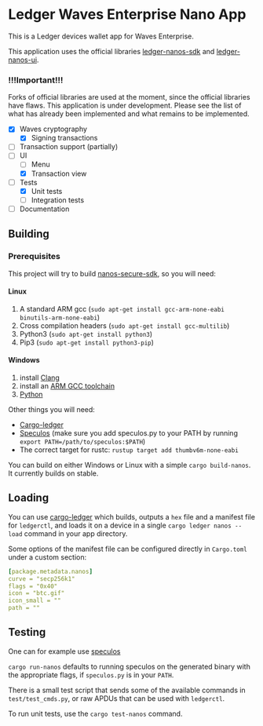 # Ledger Waves Enterprise Nano App

This is a Ledger devices wallet app for Waves Enterprise.

This application uses the official libraries [ledger-nanos-sdk](https://github.com/LedgerHQ/ledger-nanos-sdk) and [ledger-nanos-ui](https://github.com/LedgerHQ/ledger-nanos-ui).

### **!!!Important!!!**

Forks of official libraries are used at the moment, since the official libraries have flaws. This application is under development. Please see the list of what has already been implemented and what remains to be implemented.

- [x] Waves cryptography
    - [x] Signing transactions
- [ ] Transaction support (partially)
- [ ] UI
    - [ ] Menu
    - [x] Transaction view
- [ ] Tests
    - [x] Unit tests
    - [ ] Integration tests
- [ ] Documentation

## Building

### Prerequisites

This project will try to build [nanos-secure-sdk](https://github.com/LedgerHQ/nanos-secure-sdk), so you will need:

#### Linux

1. A standard ARM gcc (`sudo apt-get install gcc-arm-none-eabi binutils-arm-none-eabi`)
2. Cross compilation headers (`sudo apt-get install gcc-multilib`)
2. Python3 (`sudo apt-get install python3`)
3. Pip3 (`sudo apt-get install python3-pip`)

#### Windows

1. install [Clang](http://releases.llvm.org/download.html)
2. install an [ARM GCC toolchain](https://developer.arm.com/tools-and-software/open-source-software/developer-tools/gnu-toolchain/gnu-rm/downloads)
3. [Python](https://www.python.org/)


Other things you will need:
- [Cargo-ledger](https://github.com/LedgerHQ/cargo-ledger.git)
- [Speculos](https://github.com/LedgerHQ/speculos) (make sure you add speculos.py to your PATH by running `export PATH=/path/to/speculos:$PATH`)
- The correct target for rustc: `rustup target add thumbv6m-none-eabi`

You can build on either Windows or Linux with a simple `cargo build-nanos`.
It currently builds on stable.

## Loading

You can use [cargo-ledger](https://github.com/LedgerHQ/cargo-ledger.git) which builds, outputs a `hex` file and a manifest file for `ledgerctl`, and loads it on a device in a single `cargo ledger nanos --load` command in your app directory.

Some options of the manifest file can be configured directly in `Cargo.toml` under a custom section:

```yaml
[package.metadata.nanos]
curve = "secp256k1"
flags = "0x40"
icon = "btc.gif"
icon_small = ""
path = ""
```

## Testing

One can for example use [speculos](https://github.com/LedgerHQ/speculos)

`cargo run-nanos` defaults to running speculos on the generated binary with the appropriate flags, if `speculos.py` is in your `PATH`.

There is a small test script that sends some of the available commands in `test/test_cmds.py`, or raw APDUs that can be used with `ledgerctl`.

To run unit tests, use the `cargo test-nanos` command.
